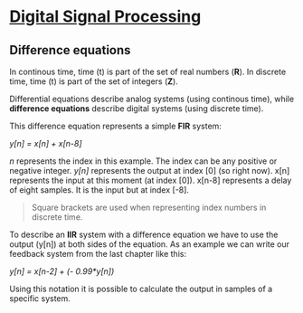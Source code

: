 # [Digital Signal Processing](dsp.md)

## Difference equations

In continous time, time (t) is part of the set of real numbers (**R**).
In discrete time, time (t) is part of the set of integers (**Z**).

Differential equations describe analog systems (using continous time), while **difference equations** describe digital systems (using discrete time). 

This difference equation represents a simple **FIR** system:

_y[n] = x[n] + x[n-8]_

*n* represents the index in this example. The index can be any positive or negative integer.
*y[n]* represents the output at index [0] (so right now).
x[n] represents the input at this moment (at index [0]).
x[n-8] represents a delay of eight samples. It is the input but at index [-8].

> Square brackets are used when representing index numbers in discrete time.

To describe an **IIR** system with a difference equation we have to use the output (y[n]) at both sides of the equation. As an example we can write our feedback system from the last chapter like this:

_y[n] = x[n-2] + (- 0.99*y[n])_

Using this notation it is possible to calculate the output in samples of a specific system.
